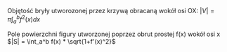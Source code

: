 Objętość bryły utworozonej przez krzywą obracaną wokół osi OX: $|V| = \pi \int_a^b f^2(x)dx$

Pole powierzchni figury utworzonej poprzez obrut prostej f(x) wokół osi x $|S| = \int_a^b f(x) * \sqrt{1+f'(x)^2}$
